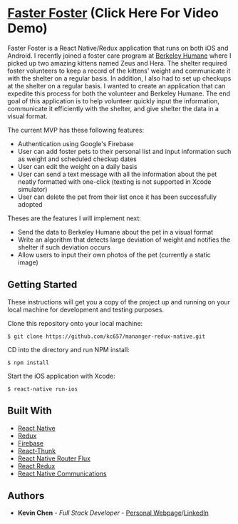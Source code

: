 # [Faster Foster](https://www.youtube.com/watch?v=e2WpYP1qI_o) (Click Here For Video Demo)


Faster Foster is a React Native/Redux application that runs on both iOS and Android. I recently joined a foster care program at [Berkeley Humane](https://berkeleyhumane.org/Foster) where I picked up two amazing kittens named Zeus and Hera. The shelter required foster volunteers to keep a record of the kittens' weight and communicate it with the shelter on a regular basis. In addition, I also had to set up checkups at the shelter on a regular basis. I wanted to create an application that can expedite this process for both the volunteer and Berkeley Humane. The end goal of this application is to help volunteer quickly input the information, communicate it efficiently with the shelter, and give shelter the data in a visual format.

The current MVP has these following features:
- Authentication using Google's Firebase
- User can add foster pets to their personal list and input information such as weight and scheduled checkup dates
- User can edit the weight on a daily basis
- User can send a text message with all the information about the pet neatly formatted with one-click (texting is not supported in Xcode simulator)
- User can delete the pet from their list once it has been successfully adopted

Theses are the features I will implement next:
- Send the data to Berkeley Humane about the pet in a visual format
- Write an algorithm that detects large deviation of weight and notifies the shelter if such deviation occurs
- Allow users to input their own photos of the pet (currently a static image)


## Getting Started

These instructions will get you a copy of the project up and running on your local machine for development and testing purposes.

Clone this repository onto your local machine:
```
$ git clone https://github.com/kc657/mananger-redux-native.git
```
CD into the directory and run NPM install:
```
$ npm install
```
Start the iOS application with Xcode:
```
$ react-native run-ios
```

## Built With
* [React Native](https://facebook.github.io/react-native/)
* [Redux](http://redux.js.org/)
* [Firebase](https://firebase.google.com/)
* [React-Thunk](https://github.com/gaearon/redux-thunk)
* [React Native Router Flux](https://github.com/aksonov/react-native-router-flux)
* [React Redux](https://github.com/reactjs/react-redux)
* [React Native Communications](https://github.com/anarchicknight/react-native-communications)


## Authors

* **Kevin Chen** - *Full Stack Developer* - [Personal Webpage](https://compilekev.in)<span/>/[LinkedIn](https://www.linkedin.com/in/kc657)
